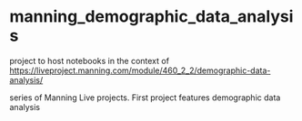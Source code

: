 # manning_demographic_data_analysis
project to host notebooks in the context of 
https://liveproject.manning.com/module/460_2_2/demographic-data-analysis/

series of Manning Live projects.
First project features demographic data analysis
